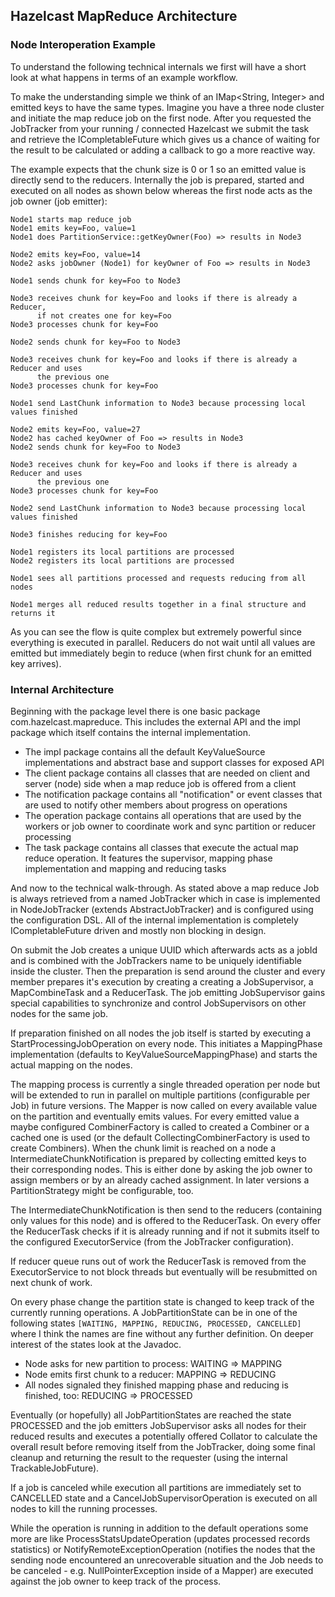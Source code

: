 
## Hazelcast MapReduce Architecture

### Node Interoperation Example

To understand the following technical internals we first will have a short look at what happens in terms
of an example workflow.

To make the understanding simple we think of an IMap<String, Integer> and emitted keys to have the same types.
Imagine you have a three node cluster and initiate the map reduce job on the first node. After
you requested the JobTracker from your running / connected Hazelcast we submit the task and retrieve the 
ICompletableFuture which gives us a chance of waiting for the result to be calculated or adding a callback 
to go a more reactive way.

The example expects that the chunk size is 0 or 1 so an emitted value is directly send to the reducers.
Internally the job is prepared, started and executed on all nodes as shown below whereas the first node
acts as the job owner (job emitter):

```plain
Node1 starts map reduce job
Node1 emits key=Foo, value=1
Node1 does PartitionService::getKeyOwner(Foo) => results in Node3
 
Node2 emits key=Foo, value=14
Node2 asks jobOwner (Node1) for keyOwner of Foo => results in Node3
 
Node1 sends chunk for key=Foo to Node3
 
Node3 receives chunk for key=Foo and looks if there is already a Reducer,
      if not creates one for key=Foo
Node3 processes chunk for key=Foo
 
Node2 sends chunk for key=Foo to Node3
 
Node3 receives chunk for key=Foo and looks if there is already a Reducer and uses
      the previous one
Node3 processes chunk for key=Foo
 
Node1 send LastChunk information to Node3 because processing local values finished
 
Node2 emits key=Foo, value=27
Node2 has cached keyOwner of Foo => results in Node3
Node2 sends chunk for key=Foo to Node3
 
Node3 receives chunk for key=Foo and looks if there is already a Reducer and uses
      the previous one
Node3 processes chunk for key=Foo
 
Node2 send LastChunk information to Node3 because processing local values finished
 
Node3 finishes reducing for key=Foo 
 
Node1 registers its local partitions are processed
Node2 registers its local partitions are processed
 
Node1 sees all partitions processed and requests reducing from all nodes
 
Node1 merges all reduced results together in a final structure and returns it
```

As you can see the flow is quite complex but extremely powerful since everything is executed in
parallel. Reducers do not wait until all values are emitted but immediately begin to reduce (when
first chunk for an emitted key arrives).

### Internal Architecture

Beginning with the package level there is one basic package com.hazelcast.mapreduce. This includes
the external API and the impl package which itself contains the internal implementation.

 - The impl package contains all the default KeyValueSource implementations and abstract base and support classes for exposed API
 - The client package contains all classes that are needed on client and server (node) side when a map reduce job is offered from a client
 - The notification package contains all "notification" or event classes that are used to notify other members about progress on operations
 - The operation package contains all operations that are used by the workers or job owner to coordinate work and sync partition or reducer processing
 - The task package contains all classes that execute the actual map reduce operation. It features the supervisor, mapping phase implementation and mapping and reducing tasks

And now to the technical walk-through.
As stated above a map reduce Job is always retrieved from a named JobTracker which in case is
implemented in NodeJobTracker (extends AbstractJobTracker) and is configured using the configuration
DSL. All of the internal implementation is completely ICompletableFuture driven and mostly non
blocking in design.

On submit the Job creates a unique UUID which afterwards acts as a jobId and is combined with the
JobTrackers name to be uniquely identifiable inside the cluster. Then the preparation is send around
the cluster and every member prepares it's execution by creating a creating a JobSupervisor, a
MapCombineTask and a ReducerTask. The job emitting JobSupervisor gains special capabilities to
synchronize and control JobSupervisors on other nodes for the same job.

If preparation finished on all nodes the job itself is started by executing a StartProcessingJobOperation
on every node. This initiates a MappingPhase implementation (defaults to KeyValueSourceMappingPhase) and
starts the actual mapping on the nodes.

The mapping process is currently a single threaded operation per node but will be extended to run in
parallel on multiple partitions (configurable per Job) in future versions. The Mapper is now called on
every available value on the partition and eventually emits values. For every emitted value a maybe
configured CombinerFactory is called to created a Combiner or a cached one is used (or the default
CollectingCombinerFactory is used to create Combiners). When the chunk limit is reached on a node a
IntermediateChunkNotification is prepared by collecting emitted keys to their corresponding nodes. This
is either done by asking the job owner to assign members or by an already cached assignment. In later
versions a PartitionStrategy might be configurable, too.

The IntermediateChunkNotification is then send to the reducers (containing only values for this node)
and is offered to the ReducerTask. On every offer the ReducerTask checks if it is already running and
if not it submits itself to the configured ExecutorService (from the JobTracker configuration).

If reducer queue runs out of work the ReducerTask is removed from the ExecutorService to not block threads
but eventually will be resubmitted on next chunk of work.

On every phase change the partition state is changed to keep track of the currently running operations.
A JobPartitionState can be in one of the following states `[WAITING, MAPPING, REDUCING, PROCESSED, CANCELLED]`
where I think the names are fine without any further definition. On deeper interest of the states look at
the Javadoc.

- Node asks for new partition to process: WAITING => MAPPING
- Node emits first chunk to a reducer: MAPPING => REDUCING
- All nodes signaled they finished mapping phase and reducing is finished, too: REDUCING => PROCESSED

Eventually (or hopefully) all JobPartitionStates are reached the state PROCESSED and the job emitters
JobSupervisor asks all nodes for their reduced results and executes a potentially offered Collator to
calculate the overall result before removing itself from the JobTracker, doing some final cleanup and
returning the result to the requester (using the internal TrackableJobFuture).

If a job is canceled while execution all partitions are immediately set to CANCELLED state and a
CancelJobSupervisorOperation is executed on all nodes to kill the running processes.

While the operation is running in addition to the default operations some more are like
ProcessStatsUpdateOperation (updates processed records statistics) or NotifyRemoteExceptionOperation
(notifies the nodes that the sending node encountered an unrecoverable situation and the Job needs to
be canceled - e.g. NullPointerException inside of a Mapper) are executed against the job owner to keep
track of the process.


